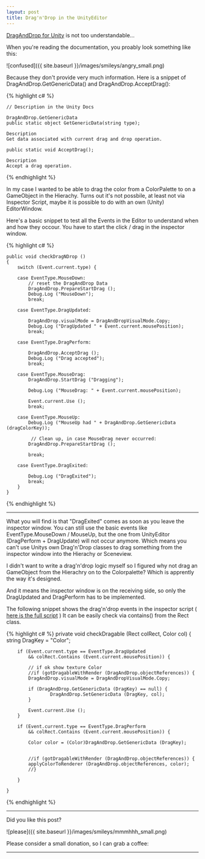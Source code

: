 ```yaml
---
layout: post
title: Drag'n'Drop in the UnityEditor
---
```


<a href="http://docs.unity3d.com/ScriptReference/DragAndDrop.html" target="_blank">DragAndDrop for Unity</a> is not too understandable...  

When you're reading the documentation, you proably look something like this:


![confused]({{ site.baseurl }}/images/smileys/angry_small.png)


Because they don't provide very much information.
Here is a snippet of DragAndDrop.GetGenericData() and DragAndDrop.AcceptDrag():



{% highlight c# %}

    // Description in the Unity Docs

    DragAndDrop.GetGenericData
    public static object GetGenericData(string type);
    
    Description
    Get data associated with current drag and drop operation.
    
    public static void AcceptDrag();
    
    Description
    Accept a drag operation.
    

{% endhighlight %}



In my case I wanted to be able to drag the color from a ColorPalette to on a GameObject in the Hierachy.
Turns out it's not possbile, at least not via Inspector Script, maybe it is possible to do with an own (Unity) EditorWindow.

Here's a basic snippet to test all the Events in the Editor to understand when and how they occour.
You have to start the click / drag in the inspector window.

{% highlight c# %}

    public void checkDragNDrop ()
    {
        switch (Event.current.type) {

        case EventType.MouseDown:
            // reset the DragAndDrop Data
            DragAndDrop.PrepareStartDrag ();
            Debug.Log ("MouseDown");
            break;

        case EventType.DragUpdated:

            DragAndDrop.visualMode = DragAndDropVisualMode.Copy;
            Debug.Log ("DragUpdated " + Event.current.mousePosition);
            break;

        case EventType.DragPerform:

            DragAndDrop.AcceptDrag ();
            Debug.Log ("Drag accepted");
            break;

        case EventType.MouseDrag:
            DragAndDrop.StartDrag ("Dragging");

            Debug.Log ("MouseDrag: " + Event.current.mousePosition);

            Event.current.Use ();
            break;

        case EventType.MouseUp:
            Debug.Log ("MouseUp had " + DragAndDrop.GetGenericData (dragColorKey));

             // Clean up, in case MouseDrag never occurred:
            DragAndDrop.PrepareStartDrag ();

            break;

        case EventType.DragExited:

            Debug.Log ("DragExited");
            break;
        }
    }

{% endhighlight %}


***

What you will find is that "DragExited" comes as soon as you leave the inspector window. You can still use the basic events like EventType.MouseDown / MouseUp, but the one from UnityEditor (DragPerform + DragUpdate) will not occur anymore. Which means you can't use Unitys own Drag'n'Drop classes to drag something from the inspector window into the Hierachy or Sceneview.

I didn't want to write a drag'n'drop logic myself so I figured why not drag an GameObject from the Hierachry on to the Colorpalette? Which is apprently the way it's designed.

And it means the inspector window is on the receiving side, so only the DragUpdated and DragPerform has to be implemented.

The following snippet shows the drag'n'drop events in the inspector script ( <a href="https://gist.github.com/DomDomHaas/bad737591dcf51896eca" target="_blank">here is the full script</a> )
It can be easily check via contains() from the Rect class.

{% highlight c# %}
    private void checkDragable (Rect colRect, Color col)
    {
        string DragKey = "Color";

        if (Event.current.type == EventType.DragUpdated
            && colRect.Contains (Event.current.mousePosition)) {

            // if ok show texture Color
            //if (gotDragableWithRender (DragAndDrop.objectReferences)) {
            DragAndDrop.visualMode = DragAndDropVisualMode.Copy;

            if (DragAndDrop.GetGenericData (DragKey) == null) {
                    DragAndDrop.SetGenericData (DragKey, col);
            }

            Event.current.Use ();
        }

        if (Event.current.type == EventType.DragPerform
            && colRect.Contains (Event.current.mousePosition)) {

            Color color = (Color)DragAndDrop.GetGenericData (DragKey);


            //if (gotDragableWithRender (DragAndDrop.objectReferences)) {
            applyColorToRenderer (DragAndDrop.objectReferences, color);
            //}

        }

    }
{% endhighlight %}



---


Did you like this post?

![please]({{ site.baseurl }}/images/smileys/mmmhhh_small.png)

Please consider a small donation, so I can grab a coffee:

<!--div class="flatter_button">
    <a href="https://flattr.com/submit/auto?user_id=DomDomHaas&url=http%3A%2F%2Fdomdomhaas.github.io%2FUnity%2520DragNDrop%2F" target="_blank"><img src="//api.flattr.com/button/flattr-badge-large.png" alt="Flattr this" title="Flattr this" border="0"></a>
</div-->


<script id='fba19gh'>(function(i){var f,s=document.getElementById(i);f=document.createElement('iframe');f.src='//api.flattr.com/button/view/?uid=DomDomHaas&url=http%3A%2F%2Fdomdomhaas.github.io%2FUnity%2520DragNDrop%2F';f.title='Flattr';f.height=62;f.width=55;f.style.borderWidth=0;s.parentNode.insertBefore(f,s);})('fba19gh');</script>

---


